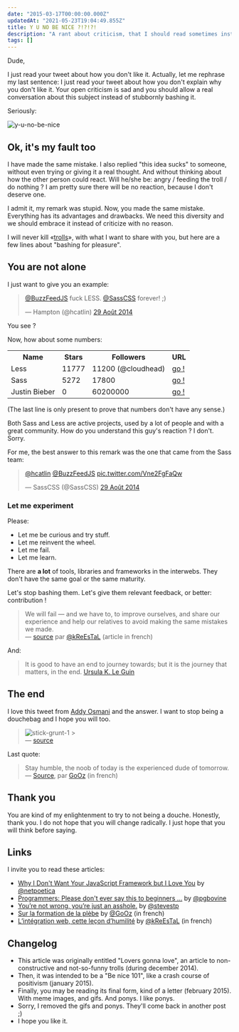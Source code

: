 ```yaml
---
date: "2015-03-17T00:00:00.000Z"
updatedAt: "2021-05-23T19:04:49.855Z"
title: Y U NO BE NICE ?!?!?!
description: "A rant about criticism, that I should read sometimes instead of being stupid."
tags: []
---
```


Dude,

I just read your tweet about how you don't like it. Actually, let me rephrase my last sentence: I just read your tweet about how you don't explain why you don't like it. Your open criticism is sad and you should allow a real conversation about this subject instead of stubbornly bashing it.

Seriously:

![y-u-no-be-nice](/contentful/1cMDmQYOsEFpb4eyfOrXXa/fcf9cbb38a6f7429164201e95e2d4a55/y-u-no-be-nice.jpg)

## Ok, it's my fault too

I have made the same mistake. I also replied "this idea sucks" to someone, without even trying or giving it a real thought. And without thinking about how the other person could react. Will he/she be: angry / feeding the troll / do nothing ? I am pretty sure there will be no reaction, because I don't deserve one.

I admit it, my remark was stupid. Now, you made the same mistake. Everything has its advantages and drawbacks. We need this diversity and we should embrace it instead of criticize with no reason.

I will never kill «[trolls](<https://fr.wikipedia.org/wiki/Troll_(Internet)>)», with what I want to share with you, but here are a few lines about "bashing for pleasure".

## You are not alone

I just want to give you an example:

<blockquote class="twitter-tweet" lang="fr"><p><a href="https://twitter.com/BuzzFeedJS">@BuzzFeedJS</a> fuck LESS. <a href="https://twitter.com/SassCSS">@SassCSS</a> forever! ;)</p>&mdash; Hampton (@hcatlin) <a href="https://twitter.com/hcatlin/status/505486099226304512">29 Août 2014</a></blockquote>

You see ?

Now, how about some numbers:

<table>
  <tr>
    <th>Name</th>
    <th>Stars</th>
    <th>Followers</th>
    <th>URL</th>
  </tr>
  <tr>
    <td>Less</td>
    <td>11777</td>
    <td>11200 (@cloudhead)</td>
    <td><a href="http://lesscss.org/">go !</a></td>
  </tr>
  <tr>
    <td>Sass</td>
    <td>5272</td>
    <td>17800</td>
    <td><a href="http://sass-lang.com/">go !</a></td>
  </tr>
  <tr>
    <td>Justin Bieber</td>
    <td>0</td>
    <td>60200000</td>
    <td><a href="https://www.youtube.com/watch?v=dQw4w9WgXcQ">go !</a></td>
  </tr>
</table>

(The last line is only present to prove that numbers don't have any sense.)

Both Sass and Less are active projects, used by a lot of people and with a great community. How do you understand this guy's reaction ? I don't. Sorry.

For me, the best answer to this remark was the one that came from the Sass team:

<blockquote class="twitter-tweet" lang="fr"><p><a href="https://twitter.com/hcatlin">@hcatlin</a> <a href="https://twitter.com/BuzzFeedJS">@BuzzFeedJS</a> <a href="http://t.co/Vne2FgFaQw">pic.twitter.com/Vne2FgFaQw</a></p>&mdash; SassCSS (@SassCSS) <a href="https://twitter.com/SassCSS/status/505487174569963520">29 Août 2014</a></blockquote>

### Let me experiment

Please:

- Let me be curious and try stuff.
- Let me reinvent the wheel.
- Let me fail.
- Let me learn.

There are **a lot** of tools, libraries and frameworks in the interwebs. They don't have the same goal or the same maturity.

Let's stop bashing them.
Let's give them relevant feedback, or better: contribution !

> We will fail &mdash; and we have to, to improve ourselves, and share our experience and help our relatives to avoid making the same mistakes we made.<br>&mdash; [source](http://www.lesintegristes.net/2013/03/19/integration-web-humilite/) par [@kReEsTaL](https://twitter.com/kreestal) (article in french)

And:

> It is good to have an end to journey towards; but it is the journey that matters, in the end. [Ursula K. Le Guin](http://en.wikiquote.org/wiki/Ursula_K._Le_Guin)

## The end

I love this tweet from [Addy Osmani](http://addyosmani.com/) and the answer. I want to stop being a douchebag and I hope you will too.

> ![stick-grunt-1](/contentful/1epygrjtCPhujFOMKf01X1/9f1e89e4c7f354449294192337c6b588/stick-grunt-1.png) > <br>&mdash; [source](https://twitter.com/addyosmani/status/431575503615442945)

Last quote:

> Stay humble, the noob of today is the experienced dude of tomorrow.<br>&mdash; [Source](http://blog.foojin.com/2014/11/10/f/), par [GoOz](http://twitter.com/GoOz) (in french)

## Thank you

You are kind of my enlightenment to try to not being a douche. Honestly, thank you.
I do not hope that you will change radically. I just hope that you will think before saying.

## Links

I invite you to read these articles:

- [Why I Don't Want Your JavaScript Framework but I Love You](http://netpoetica.com/why-i-dont-want-your-javascript-framework-but-i-love-you/) by [@netpoetica](http://twitter.com/netpoetica)
- [Programmers: Please don't ever say this to beginners ...](http://pgbovine.net/programmers-talking-to-beginners.htm) by [@pgbovine](https://twitter.com/pgbovine)
- [You’re not wrong, you’re just an asshole.](https://medium.com/@stevestp/youre-not-wrong-youre-just-an-asshole-9bc9a7dfbc93) by [@stevestp](https://twitter.com/@stevestp)
- [Sur la formation de la plèbe](http://blog.foojin.com/2014/11/10/f/) by [@GoOz](http://twitter.com/GoOz) (in french)
- [L’intégration web, cette leçon d’humilité](http://www.lesintegristes.net/2013/03/19/integration-web-humilite/) by [@kReEsTaL](https://twitter.com/kreestal) (in french)

## Changelog

- This article was originally entitled "Lovers gonna love", an article to non-constructive and not-so-funny trolls (during december 2014).
- Then, it was intended to be a "Be nice 101", like a crash course of positivism (january 2015).
- Finally, you may be reading its final form, kind of a letter (february 2015). With
  meme images, and gifs. And ponys. I like ponys.
- Sorry, I removed the gifs and ponys. They'll come back in another post ;)
- I hope you like it.

<script async src="//platform.twitter.com/widgets.js" charset="utf-8"></script>
